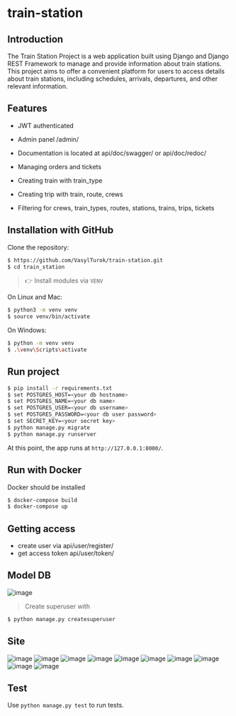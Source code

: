 # train-station

## Introduction
The Train Station Project is a web application built using Django and Django REST Framework to manage and provide information about train stations. This project aims to offer a convenient platform for users to access details about train stations, including schedules, arrivals, departures, and other relevant information.

## Features
- JWT authenticated

- Admin panel /admin/

- Documentation is located at api/doc/swagger/ or api/doc/redoc/

- Managing orders and tickets

- Creating train with train_type

- Creating trip with train, route, crews

- Filtering for crews, train_types, routes, stations, trains, trips, tickets


## Installation with GitHub

 Clone the repository:
```bash
$ https://github.com/VasylTurok/train-station.git
$ cd train_station
```
> 👉 Install modules via `VENV`  

On Linux and Mac:

```bash
$ python3 -m venv venv
$ source venv/bin/activate
```

On Windows:

```bash
$ python -m venv venv
$ .\venv\Scripts\activate
```

## Run project
```bash
$ pip install -r requirements.txt
$ set POSTGRES_HOST=<your db hostname>
$ set POSTGRES_NAME=<your db name>
$ set POSTGRES_USER=<your db username>
$ set POSTGRES_PASSWORD=<your db user password>
$ set SECRET_KEY=<your secret key>
$ python manage.py migrate
$ python manage.py runserver
```
At this point, the app runs at `http://127.0.0.1:8000/`. 

## Run with Docker
Docker should be installed
```bash
$ docker-compose build
$ docker-compose up
```

## Getting access

- create user via api/user/register/
- get access token api/user/token/



## Model DB
![image](https://github.com/VasylTurok/train-station/assets/127683195/80421bf4-c5dd-4098-a8c3-ca090781d2f3)


>Create superuser with

```bash
$ python manage.py createsuperuser
```

## Site 
![image](https://github.com/VasylTurok/train-station/assets/127683195/48488a04-8c3f-45f2-98a6-4011ac2d12e7)
![image](https://github.com/VasylTurok/train-station/assets/127683195/371b91f0-9c7c-49a6-b96a-7b471e5395af)
![image](https://github.com/VasylTurok/train-station/assets/127683195/e571ef00-932d-4c71-a2ec-725b222758c7)
![image](https://github.com/VasylTurok/train-station/assets/127683195/7189ab61-a2cc-48e1-b39b-f986452b64cb)
![image](https://github.com/VasylTurok/train-station/assets/127683195/1fe06c80-1894-4b0e-91bd-4633397bfdb5)
![image](https://github.com/VasylTurok/train-station/assets/127683195/de87086a-2150-4ac1-b92e-3643428caaee)
![image](https://github.com/VasylTurok/train-station/assets/127683195/959fd573-b296-428f-8edb-5539a894648e)
![image](https://github.com/VasylTurok/train-station/assets/127683195/ae0ccba7-d551-4f59-aaaf-2672fdda7278)
![image](https://github.com/VasylTurok/train-station/assets/127683195/eee04bdb-d322-4aac-846a-07710fed8dcc)
![image](https://github.com/VasylTurok/train-station/assets/127683195/84b0ea8b-4da7-4264-a4a7-255c9c1b6d49)


## Test
Use `python manage.py test` to run tests.




